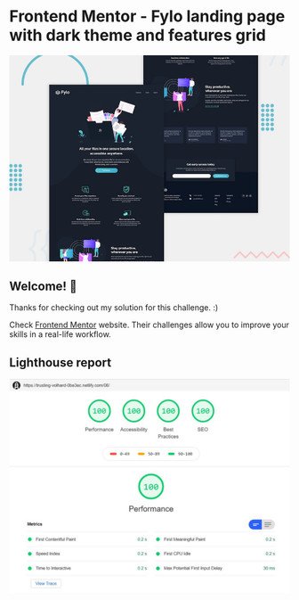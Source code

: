 # Frontend Mentor - Fylo landing page with dark theme and features grid

![Design preview for the Fylo landing page with dark theme and features grid challenge](./design/desktop-preview.jpg)

## Welcome! 👋

Thanks for checking out my solution for this challenge. :)

Check [Frontend Mentor](https://www.frontendmentor.io) website.
Their challenges allow you to improve your skills in a real-life workflow.

## Lighthouse report

![Lighthouse report for my solution](./lighthouse-report/lighthouse-08-challenge.JPG)
